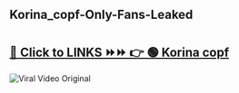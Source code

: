 
 ## Korina_copf-Only-Fans-Leaked

# <h2><a href="https://clipsfans.com/Korina_copf&ref=git">🔗 Click to LINKS ⏩⏩ 👉 🟢 Korina copf </a></h2>

<a href="https://clipsfans.com/Korina_copf&ref=git" rel="nofollow" data-target="animated-image.originalLink"><img src="https://i.ibb.co.com/xMMVF88/686577567.gif" alt="Viral Video Original" style="max-width: 100%; display: inline-block;" data-target="animated-image.originalImage"></a>
